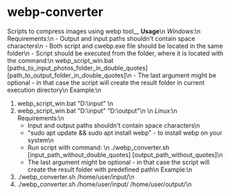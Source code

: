 # webp-converter
Scripts to compress images using webp tool__
**Usage**\n
*Windows*:\n
Requirements:\n
    - Output and input paths shouldn't contain space characters\n
    - Both script and cwebp.exe file should be located in the same folder\n
    - Script should be executed from the folder, where it is located with the command:\n
                    webp_script_win.bat [paths_to_input_photos_folder_in_double_quotes] [path_to_output_folder_in_double_quotes]\n
    - The last argument might be optional - in that case the script will create the result folder in current execution directory\n
Example:\n
1) webp_script_win.bat "D:\input" \n
2) webp_script_win.bat "D:\input" "D:\output"\n
\n
*Linux*:\n
Requirements:\n
    - Input and output paths shouldn't contain space characters\n
    - "sudo apt update && sudo apt install webp" - to install webp on your system\n
    - Run script with command: \n
                    ./webp_converter.sh [input_path_without_double_quotes] [output_path_without_quotes]\n
    - The last argument might be optional - in that case the script will create the result folder with predefined path\n
Example:\n
1) ./webp_converter.sh /home/user/input/\n
2) ./webp_converter.sh /home/user/input/ /home/user/output/\n

